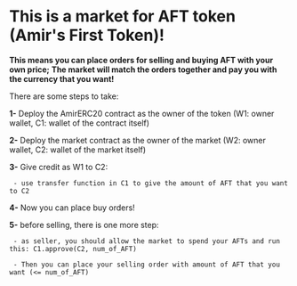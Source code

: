 # This is a market for AFT token (Amir's First Token)!

**This means you can place orders for selling and buying AFT with your own price;**
**The market will match the orders together and pay you with the currency that you want!**

There are some steps to take:

 **1-** Deploy the AmirERC20 contract as the owner of the token (W1: owner wallet, C1: wallet of the contract itself)

 
 **2-** Deploy the market contract as the owner of the market (W2: owner wallet, C2: wallet of the market itself)

 
 **3-** Give credit as W1 to C2:
 
     - use transfer function in C1 to give the amount of AFT that you want to C2

     
 **4-** Now you can place buy orders! 

 
 **5-** before selling, there is one more step:
 
     - as seller, you should allow the market to spend your AFTs and run this: C1.approve(C2, num_of_AFT)
     
     - Then you can place your selling order with amount of AFT that you want (<= num_of_AFT)
